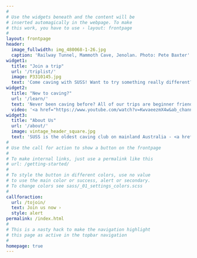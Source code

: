 ```yaml
---
#
# Use the widgets beneath and the content will be
# inserted automagically in the webpage. To make
# this work, you have to use › layout: frontpage
#
layout: frontpage
header:
  image_fullwidth: img_480068-1-26.jpg
  caption: 'Railway Tunnel, Mammoth Cave, Jenolan. Photo: Pete Baxter'
widget1:
  title: "Join a trip"
  url: '/triplist/'
  image: P3310145.jpg
  text: 'Come caving with SUSS! Want to try something really different? Then go underground with SUSS – we guarantee you experiences you will never forget!. All trips are beginner friendly unless stated otherwise. We run monthly caving trips to Jenolan and Wombeyan and regularly run caving trips further afield such as New Zealand and Tasmania.'
widget2:
  title: "New to caving?"
  url: '/learn/'
  text: 'Never been caving before? All of our trips are beginner friendly unless stated otherwise. Trips are catered to all abilities and members can borrow equipment for free from the club. Caving is a great way to do something different with your weekend; you will explore new places, meet new people and learn a lot of new skills. If you are lucky you may even go where no person has ever gone before.'
  video: '<a href="https://www.youtube.com/watch?v=KwvaeezmX4w&ab_channel=meridianpost" data-reveal-id="videoModal"><img src="/images/start-video-P5120065.jpg" width="506" height="506" alt=""/></a>'
widget3:
  title: "About Us"
  url: '/about/'
  image: vintage_header_square.jpg
  text: 'SUSS is the oldest caving club on mainland Australia - <a href="/tojoin/">join us</a>. We have an extensive collection of caving literature and a number of caving publications available for purchase. Are you a member of another caving club. Learn more about our collections here. Get in touch with the <a href="/about/committee.html">commmitee</a>.'
#
# Use the call for action to show a button on the frontpage
#
# To make internal links, just use a permalink like this
# url: /getting-started/
#
# To style the button in different colors, use no value
# to use the main color or success, alert or secondary.
# To change colors see sass/_01_settings_colors.scss
#
callforaction:
  url: /tojoin/
  text: Join us now ›
  style: alert
permalink: /index.html
#
# This is a nasty hack to make the navigation highlight
# this page as active in the topbar navigation
#
homepage: true
---
```


<!-- <div id="videoModal" class="reveal-modal large" data-reveal="">
  <div class="flex-video widescreen vimeo" style="display: block;">
    <iframe width="1280" height="720" src="https://www.youtube.com/embed/3b5zCFSmVvU" frameborder="0" allowfullscreen></iframe>
  </div>
  <a class="close-reveal-modal">&#215;</a>
</div> -->
